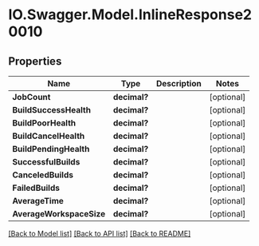# IO.Swagger.Model.InlineResponse20010
## Properties

Name | Type | Description | Notes
------------ | ------------- | ------------- | -------------
**JobCount** | **decimal?** |  | [optional] 
**BuildSuccessHealth** | **decimal?** |  | [optional] 
**BuildPoorHealth** | **decimal?** |  | [optional] 
**BuildCancelHealth** | **decimal?** |  | [optional] 
**BuildPendingHealth** | **decimal?** |  | [optional] 
**SuccessfulBuilds** | **decimal?** |  | [optional] 
**CanceledBuilds** | **decimal?** |  | [optional] 
**FailedBuilds** | **decimal?** |  | [optional] 
**AverageTime** | **decimal?** |  | [optional] 
**AverageWorkspaceSize** | **decimal?** |  | [optional] 

[[Back to Model list]](../README.md#documentation-for-models) [[Back to API list]](../README.md#documentation-for-api-endpoints) [[Back to README]](../README.md)

